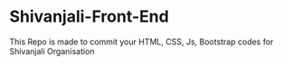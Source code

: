 # Shivanjali-Front-End
This Repo is made to commit your HTML, CSS, Js, Bootstrap codes for Shivanjali Organisation
